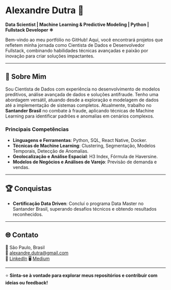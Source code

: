 # Alexandre Dutra 🚀  
**Data Scientist | Machine Learning & Predictive Modeling | Python | Fullstack Developer ⚛️**

Bem-vindo ao meu portfólio no GitHub! Aqui, você encontrará projetos que refletem minha jornada como Cientista de Dados e Desenvolvedor Fullstack, combinando habilidades técnicas avançadas e paixão por inovação para criar soluções impactantes.

---

## 🌟 Sobre Mim

Sou Cientista de Dados com experiência no desenvolvimento de modelos preditivos, análise avançada de dados e soluções antifraude. Tenho uma abordagem versátil, atuando desde a exploração e modelagem de dados até a implementação de sistemas completos. Atualmente, trabalho no **Santander Brasil** no combate à fraude, aplicando técnicas de Machine Learning para identificar padrões e anomalias em cenários complexos.

### Principais Competências
- **Linguagens e Ferramentas**: Python, SQL, React Native, Docker.
- **Técnicas de Machine Learning**: Clustering, Segmentação, Modelos Temporais, Detecção de Anomalias.
- **Geolocalização e Análise Espacial**: H3 Index, Fórmula de Haversine.
- **Modelos de Negócios e Análises de Varejo**: Previsão de demanda e vendas.

---

## 🏆 Conquistas
- **Certificação Data Driven**: Concluí o programa Data Master no Santander Brasil, superando desafios técnicos e obtendo resultados reconhecidos.

---

## 🌐 Contato
📍 São Paulo, Brasil  
📧 [alexandre.dutra@gmail.com](mailto:aledutradealmeida@gmail.com)  
🔗 [LinkedIn](https://linkedin.com/in/aledutradealmeida)
🖥️ [Medium](https://medium.com/@alexandredutra)  

---

⭐ **Sinta-se à vontade para explorar meus repositórios e contribuir com ideias ou feedback!**
